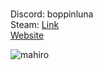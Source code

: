 # 

Discord: boppinluna
<br />Steam: [Link](https://steamcommunity.com/id/boppinluna/)<br />
[Website](https://deko.moe)

![mahiro](https://i.imgur.com/5JXNhU0.png)
